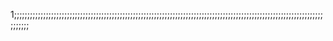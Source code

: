 1;;;;;;;;;;;;;;;;;;;;;;;;;;;;;;;;;;;;;;;;;;;;;;;;;;;;;;;;;;;;;;;;;;;;;;;;;;;;;;;;;;;;;;;;;;;;;;;;;;;;;;;;;;;;;;;;;;;;;;;;;;;;
